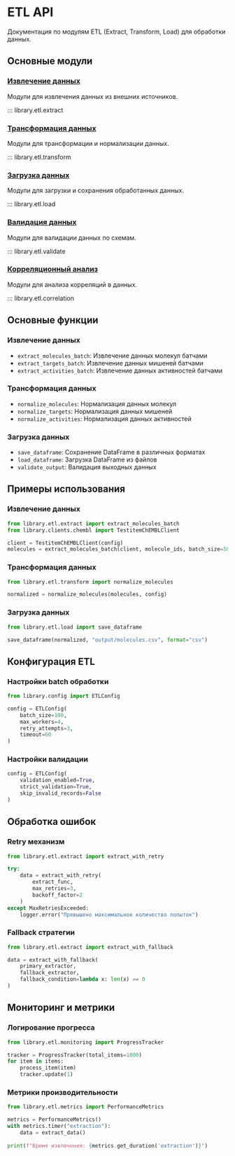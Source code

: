 # ETL API

Документация по модулям ETL (Extract, Transform, Load) для обработки данных.

## Основные модули

### [Извлечение данных](extract.md)

Модули для извлечения данных из внешних источников.

::: library.etl.extract

### [Трансформация данных](transform.md)

Модули для трансформации и нормализации данных.

::: library.etl.transform

### [Загрузка данных](load.md)

Модули для загрузки и сохранения обработанных данных.

::: library.etl.load

### [Валидация данных](validate.md)

Модули для валидации данных по схемам.

::: library.etl.validate

### [Корреляционный анализ](correlation.md)

Модули для анализа корреляций в данных.

::: library.etl.correlation

## Основные функции

### Извлечение данных

- `extract_molecules_batch`: Извлечение данных молекул батчами
- `extract_targets_batch`: Извлечение данных мишеней батчами
- `extract_activities_batch`: Извлечение данных активностей батчами

### Трансформация данных

- `normalize_molecules`: Нормализация данных молекул
- `normalize_targets`: Нормализация данных мишеней
- `normalize_activities`: Нормализация данных активностей

### Загрузка данных

- `save_dataframe`: Сохранение DataFrame в различных форматах
- `load_dataframe`: Загрузка DataFrame из файлов
- `validate_output`: Валидация выходных данных

## Примеры использования

### Извлечение данных

```python
from library.etl.extract import extract_molecules_batch
from library.clients.chembl import TestitemChEMBLClient

client = TestitemChEMBLClient(config)
molecules = extract_molecules_batch(client, molecule_ids, batch_size=50)
```

### Трансформация данных

```python
from library.etl.transform import normalize_molecules

normalized = normalize_molecules(molecules, config)
```

### Загрузка данных

```python
from library.etl.load import save_dataframe

save_dataframe(normalized, "output/molecules.csv", format="csv")
```

## Конфигурация ETL

### Настройки batch обработки

```python
from library.config import ETLConfig

config = ETLConfig(
    batch_size=100,
    max_workers=4,
    retry_attempts=3,
    timeout=60
)
```

### Настройки валидации

```python
config = ETLConfig(
    validation_enabled=True,
    strict_validation=True,
    skip_invalid_records=False
)
```

## Обработка ошибок

### Retry механизм

```python
from library.etl.extract import extract_with_retry

try:
    data = extract_with_retry(
        extract_func,
        max_retries=3,
        backoff_factor=2
    )
except MaxRetriesExceeded:
    logger.error("Превышено максимальное количество попыток")
```

### Fallback стратегии

```python
from library.etl.extract import extract_with_fallback

data = extract_with_fallback(
    primary_extractor,
    fallback_extractor,
    fallback_condition=lambda x: len(x) == 0
)
```

## Мониторинг и метрики

### Логирование прогресса

```python
from library.etl.monitoring import ProgressTracker

tracker = ProgressTracker(total_items=1000)
for item in items:
    process_item(item)
    tracker.update(1)
```

### Метрики производительности

```python
from library.etl.metrics import PerformanceMetrics

metrics = PerformanceMetrics()
with metrics.timer("extraction"):
    data = extract_data()
    
print(f"Время извлечения: {metrics.get_duration('extraction')}")
```
 
  
 